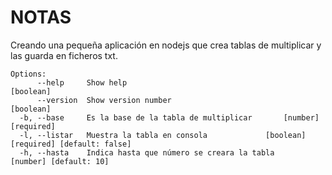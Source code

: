 # NOTAS
Creando una pequeña aplicación en nodejs que crea tablas de multiplicar y las guarda en ficheros txt.

```
Options:
      --help     Show help                                             [boolean]
      --version  Show version number                                   [boolean]
  -b, --base     Es la base de la tabla de multiplicar       [number] [required]
  -l, --listar   Muestra la tabla en consola             [boolean] [required] [default: false]
  -h, --hasta    Indica hasta que número se creara la tabla     [number] [default: 10]
  ```